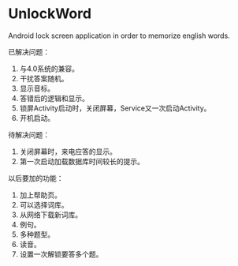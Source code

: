 UnlockWord
==========

Android lock screen application in order to memorize english words.

已解决问题：
 1. 与4.0系统的兼容。
 2. 干扰答案随机。
 3. 显示音标。
 4. 答错后的逻辑和显示。
 5. 锁屏Activity启动时，关闭屏幕，Service又一次启动Activity。
 6. 开机启动。

待解决问题：
 1. 关闭屏幕时，来电应答的显示。
 2. 第一次启动加载数据库时间较长的提示。
 
以后要加的功能：
 1. 加上帮助页。
 2. 可以选择词库。
 3. 从网络下载新词库。
 4. 例句。
 5. 多种题型。
 6. 读音。
 7. 设置一次解锁要答多个题。
